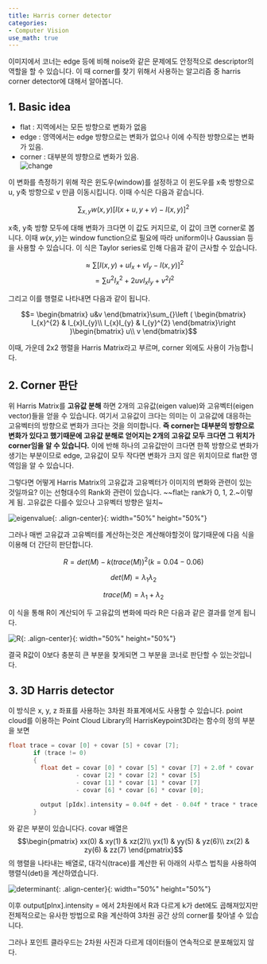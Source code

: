 ```yaml
---
title: Harris corner detector
categories:
- Computer Vision
use_math: true
---
```


이미지에서 코너는 edge 등에 비해 noise와 같은 문제에도 안정적으로 descriptor의 역할을 할 수 있습니다. 
이 때 corner를 찾기 위해서 사용하는 알고리즘 중 harris corner detector에 대해서 알아봅니다.

## 1. Basic idea
- flat :  지역에서는 모든 방향으로 변화가 없음
- edge : 영역에서는 edge 방향으로는 변화가 없으나 이에 수직한 방향으로는 변화가 있음.
- corner : 대부분의 뱡향으로 변화가 있음.  
![change](https://user-images.githubusercontent.com/79836443/109519097-426a4d00-7aee-11eb-929c-12effbe45adc.png)

이 변화를 측정하기 위해 작은 윈도우(window)를 설정하고 이 윈도우를 x축 방향으로 u, y축 방향으로 v 만큼 이동시킵니다.
이때 수식은 다음과 같습니다.

$$\sum_{x,y} w(x,y)[I(x+u,y+v)-I(x,y)]^{2}$$

x축, y축 방향 모두에 대해 변화가 크다면 이 값도 커지므로, 이 값이 크면 corner로 봅니다. 이때 $w(x, y)$는 window function으로 필요에 따라 uniform이나 Gaussian 등을 사용할 수 있습니다.
이 식은 Taylor series로 인해 다음과 같이 근사할 수 있습니다.

$$\approx \sum_{} [I(x,y)+uI_{x}+vI_{y}-I(x,y)]^{2}$$
$$ = \sum_{} u^{2}I_{x}^{2}+2uvI_{x}I_{y}+v^{2}I^{2}$$

그리고 이를 행렬로 나타내면 다음과 같이 됩니다.

$$= \begin{bmatrix} u&v \end{bmatrix}\sum_{}\left ( \begin{bmatrix} I_{x}^{2} & I_{x}I_{y}\\ I_{x}I_{y} & I_{y}^{2} \end{bmatrix}\right )\begin{bmatrix} u\\ v \end{bmatrix}$$

이때, 가운데 2x2 행렬을 Harris Matrix라고 부르며, corner 외에도 사용이 가능합니다.

## 2. Corner 판단
위 Harris Matrix를 **고유값 분해** 하면 2개의 고유값(eigen value)와 고유벡터(eigen vector)들을 얻을 수 있습니다. 여기서 고유값이 크다는 의미는 이 고유값에 대응하는 고유벡터의 방향으로 변화가 크다는 것을 의미합니다. **즉 corner는 대부분의 방향으로 변화가 있다고 했기때문에 고유값 분해로 얻어지는 2개의 고유값 모두 크다면 그 위치가 corner임을 알 수 있습니다.** 이에 반해 하나의 고유값만이 크다면 한쪽 방향으로 변화가 생기는 부분이므로 edge, 고유값이 모두 작다면 변화가 크지 않은 위치이므로 flat한 영역임을 알 수 있습니다.

그렇다면 어떻게 Harris Matrix의 고유값과 고유벡터가 이미지의 변화와 관련이 있는 것일까요?
이는 선형대수의 Rank와 관련이 있습니다.  ~~flat는 rank가 0, 1, 2.~이렇게 됨. 고유값은 다를수 있으나 고유벡터 방향은 일치~

![eigenvalue](https://user-images.githubusercontent.com/79836443/109627618-2665ba80-7b85-11eb-8506-9f9592eaaa85.jpg){: .align-center}{: width="50%" height="50%"}

그러나 매번 고유값과 고유벡터를 계산하는것은 계산해야할것이 많기때문에 다음 식을 이용해 더 간단히 판단합니다.

$$R = det(M) - k(trace(M))^{2}      (k = 0.04 - 0.06)$$

$$det(M) = \lambda_{1}\lambda_{2}$$

$$trace(M) = \lambda_{1} + \lambda_{2}$$

이 식을 통해 R이 계산되어 두 고유값의 변화에 따라 R은 다음과 같은 결과를 얻게 됩니다.

![R](https://user-images.githubusercontent.com/79836443/109629591-51510e00-7b87-11eb-9ab6-aa594c3a1358.jpg){: .align-center}{: width="50%" height="50%"}

결국 R값이 0보다 충분히 큰 부분을 찾게되면 그 부분을 코너로 판단할 수 있는것입니다.
## 3. 3D Harris detector
이 방식은 x, y, z 좌표를 사용하는 3차원 좌표계에서도 사용할 수 있습니다.
point cloud를 이용하는 Point Cloud Library의 HarrisKeypoint3D라는 함수의 정의 부분을 보면
```c++
float trace = covar [0] + covar [5] + covar [7];
       if (trace != 0)
       {
         float det = covar [0] * covar [5] * covar [7] + 2.0f * covar [1] * covar [2] * covar [6]
                   - covar [2] * covar [2] * covar [5]
                   - covar [1] * covar [1] * covar [7]
                   - covar [6] * covar [6] * covar [0];
  
         output [pIdx].intensity = 0.04f + det - 0.04f * trace * trace;
       }
```
와 같은 부분이 있습니다다. covar 배열은
$$\begin{pmatrix} xx(0) & xy(1) & xz(2)\\ yx(1) & yy(5) & yz(6)\\ zx(2) & zy(6) & zz(7) \end{pmatrix}$$
의 행렬을 나타내는 배열로, 대각식(trace)를 계산한 뒤
아래의 사루스 법칙을 사용하여 행렬식(det)을 계산하였습니다.

![determinant](https://user-images.githubusercontent.com/79836443/109632291-3502a080-7b8a-11eb-9d8c-593650f22312.png){: .align-center}{: width="50%" height="50%"}

이후 output\[pInx\].intensity = 에서 2차원에서 R과 다르게 k가 det에도 곱해져있지만 전체적으로는 유사한 방법으로 R을 계산하여 3차원 공간 상의 corner를 찾아낼 수 있습니다.

그러나 포인트 클라우드는 2차원 사진과 다르게 데이터들이 연속적으로 분포해있지 않다.